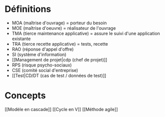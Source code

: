 # Définitions

- MOA (maîtrise d'ouvrage) = porteur du besoin
- MOE (maîtrise d'oeuvre) = réalisateur de l'ouvrage
- TMA (tierce maintenance applicative) = assure le suivi d'une application existante
- TRA (tierce recette applicative) = tests, recette
- RAO (réponse d'appel d'offre)
- SI (système d'information)
- [[Management de projet|cdp (chef de projet)]]
- RPS (risque psycho-sociaux)
- CSE (comité social d'entreprise)
- [[Test|CD/DT (cas de test / données de test)]]

# Concepts

[[Modèle en cascade]]
[[Cycle en V]]
[[Méthode agile]]

